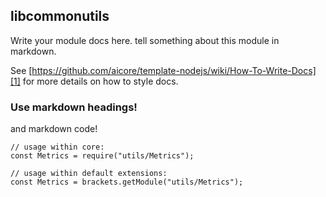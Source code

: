 <!-- Generated by documentation.js. Update this documentation by updating the source code. -->

## libcommonutils

Write your module docs here. tell something about this module in markdown.

See [https://github.com/aicore/template-nodejs/wiki/How-To-Write-Docs][1] for more details on how to style docs.

### Use markdown headings!

and markdown code!

    // usage within core:
    const Metrics = require("utils/Metrics");

    // usage within default extensions:
    const Metrics = brackets.getModule("utils/Metrics");

[1]: https://github.com/aicore/template-nodejs/wiki/How-To-Write-Docs
